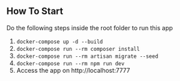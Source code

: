 ## How To Start

Do the following steps inside the root folder to run this app

1. `docker-compose up -d --build`
2. `docker-compose run --rm composer install`
3. `docker-compose run --rm artisan migrate --seed`
4. `docker-compose run --rm npm run dev`
3. Access the app on http://localhost:7777
